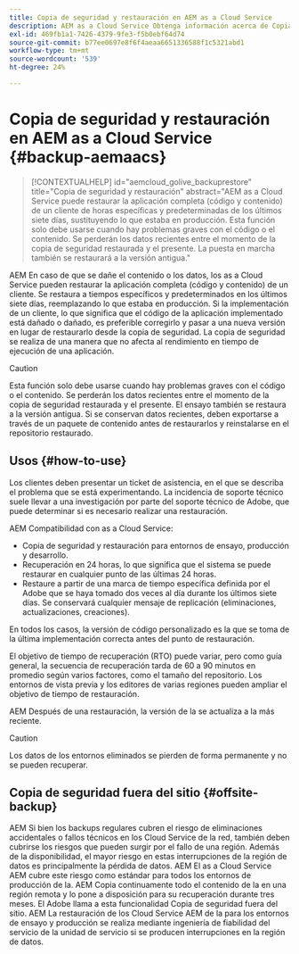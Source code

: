 ```yaml
---
title: Copia de seguridad y restauración en AEM as a Cloud Service
description: AEM as a Cloud Service Obtenga información acerca de Copia de seguridad y restauración en
exl-id: 469fb1a1-7426-4379-9fe3-f5b0ebf64d74
source-git-commit: b77ee0697e8f6f4aeaa6651336588f1c5321abd1
workflow-type: tm+mt
source-wordcount: '539'
ht-degree: 24%

---
```



# Copia de seguridad y restauración en AEM as a Cloud Service {#backup-aemaacs}

>[!CONTEXTUALHELP]
>id="aemcloud_golive_backuprestore"
>title="Copia de seguridad y restauración"
>abstract="AEM as a Cloud Service puede restaurar la aplicación completa (código y contenido) de un cliente de horas específicas y predeterminadas de los últimos siete días, sustituyendo lo que estaba en producción. Esta función solo debe usarse cuando hay problemas graves con el código o el contenido. Se perderán los datos recientes entre el momento de la copia de seguridad restaurada y el presente. La puesta en marcha también se restaurará a la versión antigua."

AEM En caso de que se dañe el contenido o los datos, los as a Cloud Service pueden restaurar la aplicación completa (código y contenido) de un cliente. Se restaura a tiempos específicos y predeterminados en los últimos siete días, reemplazando lo que estaba en producción.
Si la implementación de un cliente, lo que significa que el código de la aplicación implementado está dañado o dañado, es preferible corregirlo y pasar a una nueva versión en lugar de restaurarlo desde la copia de seguridad. La copia de seguridad se realiza de una manera que no afecta al rendimiento en tiempo de ejecución de una aplicación.

>[!CAUTION]
>
>Esta función solo debe usarse cuando hay problemas graves con el código o el contenido. Se perderán los datos recientes entre el momento de la copia de seguridad restaurada y el presente. El ensayo también se restaura a la versión antigua. Si se conservan datos recientes, deben exportarse a través de un paquete de contenido antes de restaurarlos y reinstalarse en el repositorio restaurado.

## Usos {#how-to-use}

Los clientes deben presentar un ticket de asistencia, en el que se describa el problema que se está experimentando. La incidencia de soporte técnico suele llevar a una investigación por parte del soporte técnico de Adobe, que puede determinar si es necesario realizar una restauración.

AEM Compatibilidad con as a Cloud Service:

* Copia de seguridad y restauración para entornos de ensayo, producción y desarrollo.
* Recuperación en 24 horas, lo que significa que el sistema se puede restaurar en cualquier punto de las últimas 24 horas.
* Restaure a partir de una marca de tiempo específica definida por el Adobe que se haya tomado dos veces al día durante los últimos siete días. Se conservará cualquier mensaje de replicación (eliminaciones, actualizaciones, creaciones).

En todos los casos, la versión de código personalizado es la que se toma de la última implementación correcta antes del punto de restauración.

El objetivo de tiempo de recuperación (RTO) puede variar, pero como guía general, la secuencia de recuperación tarda de 60 a 90 minutos en promedio según varios factores, como el tamaño del repositorio. Los entornos de vista previa y los editores de varias regiones pueden ampliar el objetivo de tiempo de restauración.

AEM Después de una restauración, la versión de la se actualiza a la más reciente.

>[!CAUTION]
>
>Los datos de los entornos eliminados se pierden de forma permanente y no se pueden recuperar.

## Copia de seguridad fuera del sitio {#offsite-backup}

AEM Si bien los backups regulares cubren el riesgo de eliminaciones accidentales o fallos técnicos en los Cloud Service de la red, también deben cubrirse los riesgos que pueden surgir por el fallo de una región. Además de la disponibilidad, el mayor riesgo en estas interrupciones de la región de datos es principalmente la pérdida de datos.
AEM El as a Cloud Service AEM cubre este riesgo como estándar para todos los entornos de producción de la. AEM Copia continuamente todo el contenido de la en una región remota y lo pone a disposición para su recuperación durante tres meses. El Adobe llama a esta funcionalidad Copia de seguridad fuera del sitio.
AEM La restauración de los Cloud Service AEM de la para los entornos de ensayo y producción se realiza mediante ingeniería de fiabilidad del servicio de la unidad de servicio si se producen interrupciones en la región de datos.
